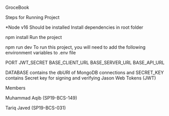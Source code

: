 GroceBook

Steps for Running Project

*Node v16 Should be installed
Install dependencies in root folder

  npm install
Run the project

  npm run dev
To run this project, you will need to add the following environment variables to .env file

PORT JWT_SECRET BASE_CLIENT_URL BASE_SERVER_URL BASE_API_URL

DATABASE contains the dbURI of MongoDB connections and SECRET_KEY contains Secret key for signing and verifying Jason Web Tokens (JWT)

Members

Muhammad Aqib (SP19-BCS-149)

Tariq Javed (SP19-BCS-031)
